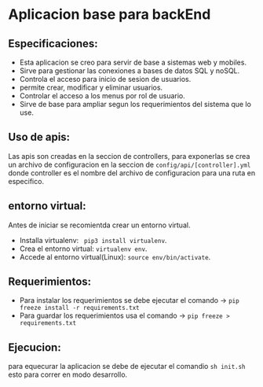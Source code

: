 # Aplicacion base para backEnd

## Especificaciones:

- Esta aplicacion se creo para servir de base a sistemas web y mobiles.
- Sirve para gestionar las conexiones a bases de datos SQL y noSQL.
- Controla el acceso para inicio de sesion de usuarios.
- permite crear, modificar y eliminar usuarios.
- Controlar el acceso a los menus por rol de usuario.
- Sirve de base para ampliar segun los requerimientos del sistema que lo use.

## Uso de apis:

Las apis son creadas en la seccion de controllers, para exponerlas se crea un archivo de configuracion en la seccion de ``config/api/[controller].yml`` donde controller es el nombre del archivo de configuracion para una ruta en especifico. 

## entorno virtual:
Antes de iniciar se recomientda crear un entorno virtual.
- Installa virtualenv: ``` pip3 install virtualenv```.
- Crea el entorno virtual: ```virtualenv env```.
- Accede al entorno virtual(Linux): ```source env/bin/activate```.


## Requerimientos:
- Para instalar los requerimientos se debe ejecutar el comando -> ``pip freeze install -r requirements.txt``
- Para guardar los requerimientos usa el comando ->  ``pip freeze > requirements.txt`` 

## Ejecucion:

para equecurar la aplicacion se debe de ejecutar el comandio  ``sh init.sh `` esto para correr en modo desarrollo.
